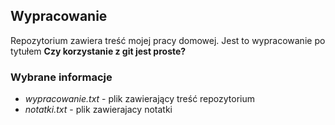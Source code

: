 ## Wypracowanie

Repozytorium zawiera treść mojej pracy domowej.
Jest to wypracowanie po tytułem **Czy korzystanie z git jest proste?**

### Wybrane informacje

- *wypracowanie.txt* - plik zawierający treść repozytorium
- *notatki.txt* - plik zawierajacy notatki

